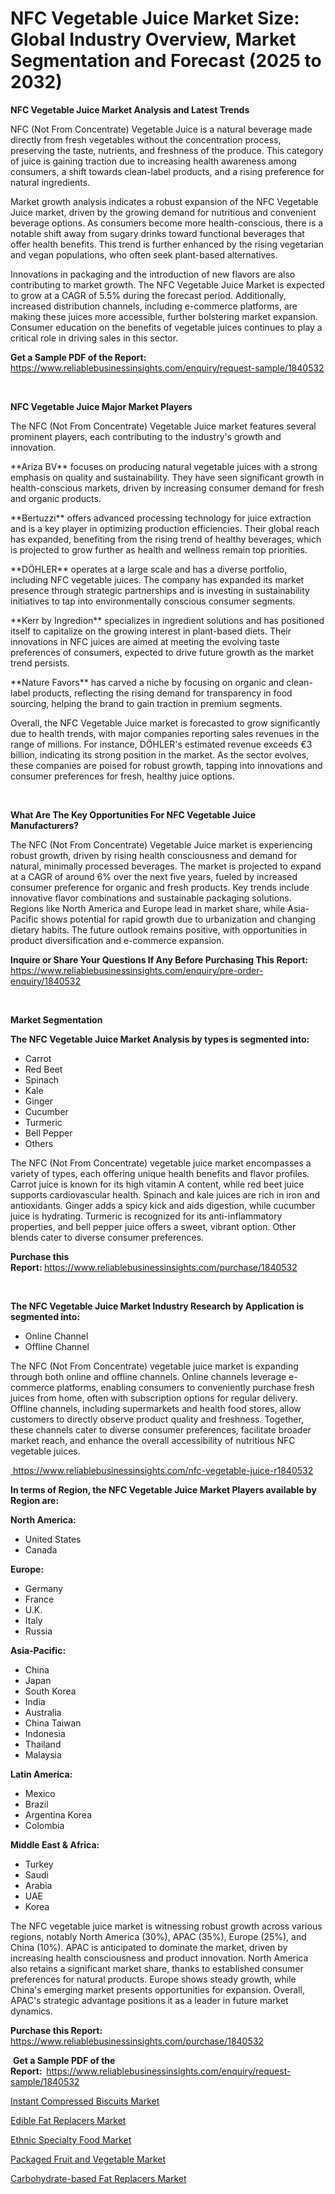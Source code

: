 <p><h1>NFC Vegetable Juice Market Size: Global Industry Overview, Market Segmentation and Forecast (2025 to 2032)</h1></p><p><strong>NFC Vegetable Juice Market Analysis and Latest Trends</strong></p>
<p><p>NFC (Not From Concentrate) Vegetable Juice is a natural beverage made directly from fresh vegetables without the concentration process, preserving the taste, nutrients, and freshness of the produce. This category of juice is gaining traction due to increasing health awareness among consumers, a shift towards clean-label products, and a rising preference for natural ingredients. </p><p>Market growth analysis indicates a robust expansion of the NFC Vegetable Juice market, driven by the growing demand for nutritious and convenient beverage options. As consumers become more health-conscious, there is a notable shift away from sugary drinks toward functional beverages that offer health benefits. This trend is further enhanced by the rising vegetarian and vegan populations, who often seek plant-based alternatives.</p><p>Innovations in packaging and the introduction of new flavors are also contributing to market growth. The NFC Vegetable Juice Market is expected to grow at a CAGR of 5.5% during the forecast period. Additionally, increased distribution channels, including e-commerce platforms, are making these juices more accessible, further bolstering market expansion. Consumer education on the benefits of vegetable juices continues to play a critical role in driving sales in this sector.</p></p>
<p><strong>Get a Sample PDF of the Report:&nbsp;</strong> <a href="https://www.reliablebusinessinsights.com/enquiry/request-sample/1840532?utm_campaign=96&utm_medium=2&utm_source=Github&utm_content=ia&utm_term=07042025&utm_id=nfc-vegetable-juice">https://www.reliablebusinessinsights.com/enquiry/request-sample/1840532</a></p>
<p>&nbsp;</p>
<p><strong>NFC Vegetable Juice Major Market Players</strong></p>
<p><p>The NFC (Not From Concentrate) Vegetable Juice market features several prominent players, each contributing to the industry's growth and innovation. </p><p>**Ariza BV** focuses on producing natural vegetable juices with a strong emphasis on quality and sustainability. They have seen significant growth in health-conscious markets, driven by increasing consumer demand for fresh and organic products. </p><p>**Bertuzzi** offers advanced processing technology for juice extraction and is a key player in optimizing production efficiencies. Their global reach has expanded, benefiting from the rising trend of healthy beverages, which is projected to grow further as health and wellness remain top priorities.</p><p>**DÖHLER** operates at a large scale and has a diverse portfolio, including NFC vegetable juices. The company has expanded its market presence through strategic partnerships and is investing in sustainability initiatives to tap into environmentally conscious consumer segments.</p><p>**Kerr by Ingredion** specializes in ingredient solutions and has positioned itself to capitalize on the growing interest in plant-based diets. Their innovations in NFC juices are aimed at meeting the evolving taste preferences of consumers, expected to drive future growth as the market trend persists.</p><p>**Nature Favors** has carved a niche by focusing on organic and clean-label products, reflecting the rising demand for transparency in food sourcing, helping the brand to gain traction in premium segments.</p><p>Overall, the NFC Vegetable Juice market is forecasted to grow significantly due to health trends, with major companies reporting sales revenues in the range of millions. For instance, DÖHLER's estimated revenue exceeds €3 billion, indicating its strong position in the market. As the sector evolves, these companies are poised for robust growth, tapping into innovations and consumer preferences for fresh, healthy juice options.</p></p>
<p>&nbsp;</p>
<p><strong>What Are The Key Opportunities For NFC Vegetable Juice Manufacturers?</strong></p>
<p><p>The NFC (Not From Concentrate) Vegetable Juice market is experiencing robust growth, driven by rising health consciousness and demand for natural, minimally processed beverages. The market is projected to expand at a CAGR of around 6% over the next five years, fueled by increased consumer preference for organic and fresh products. Key trends include innovative flavor combinations and sustainable packaging solutions. Regions like North America and Europe lead in market share, while Asia-Pacific shows potential for rapid growth due to urbanization and changing dietary habits. The future outlook remains positive, with opportunities in product diversification and e-commerce expansion.</p></p>
<p><strong>Inquire or Share Your Questions If Any Before Purchasing This Report:</strong> <a href="https://www.reliablebusinessinsights.com/enquiry/pre-order-enquiry/1840532?utm_campaign=96&utm_medium=2&utm_source=Github&utm_content=ia&utm_term=07042025&utm_id=nfc-vegetable-juice">https://www.reliablebusinessinsights.com/enquiry/pre-order-enquiry/1840532</a></p>
<p>&nbsp;</p>
<p><strong>Market Segmentation</strong></p>
<p><strong>The NFC Vegetable Juice Market Analysis by types is segmented into:</strong></p>
<p><ul><li>Carrot</li><li>Red Beet</li><li>Spinach</li><li>Kale</li><li>Ginger</li><li>Cucumber</li><li>Turmeric</li><li>Bell Pepper</li><li>Others</li></ul></p>
<p><p>The NFC (Not From Concentrate) vegetable juice market encompasses a variety of types, each offering unique health benefits and flavor profiles. Carrot juice is known for its high vitamin A content, while red beet juice supports cardiovascular health. Spinach and kale juices are rich in iron and antioxidants. Ginger adds a spicy kick and aids digestion, while cucumber juice is hydrating. Turmeric is recognized for its anti-inflammatory properties, and bell pepper juice offers a sweet, vibrant option. Other blends cater to diverse consumer preferences.</p></p>
<p><strong>Purchase this Report:&nbsp;</strong><a href="https://www.reliablebusinessinsights.com/purchase/1840532?utm_campaign=96&utm_medium=2&utm_source=Github&utm_content=ia&utm_term=07042025&utm_id=nfc-vegetable-juice">https://www.reliablebusinessinsights.com/purchase/1840532</a></p>
<p>&nbsp;</p>
<p><strong>The NFC Vegetable Juice Market Industry Research by Application is segmented into:</strong></p>
<p><ul><li>Online Channel</li><li>Offline Channel</li></ul></p>
<p><p>The NFC (Not From Concentrate) vegetable juice market is expanding through both online and offline channels. Online channels leverage e-commerce platforms, enabling consumers to conveniently purchase fresh juices from home, often with subscription options for regular delivery. Offline channels, including supermarkets and health food stores, allow customers to directly observe product quality and freshness. Together, these channels cater to diverse consumer preferences, facilitate broader market reach, and enhance the overall accessibility of nutritious NFC vegetable juices.</p></p>
<p><a href="https://www.reliablebusinessinsights.com/nfc-vegetable-juice-r1840532?utm_campaign=96&utm_medium=2&utm_source=Github&utm_content=ia&utm_term=07042025&utm_id=nfc-vegetable-juice">&nbsp;https://www.reliablebusinessinsights.com/nfc-vegetable-juice-r1840532</a></p>
<p><strong>In terms of Region, the NFC Vegetable Juice Market Players available by Region are:</strong></p>
<p>
    <p> <strong> North America: </strong>
        <ul>
            <li>United States</li>
            <li>Canada</li>
        </ul>
        </p> 
    <p> <strong> Europe: </strong>
        <ul>
            <li>Germany</li>
            <li>France</li>
            <li>U.K.</li>
            <li>Italy</li>
            <li>Russia</li>
        </ul>
        </p> 
    <p> <strong> Asia-Pacific: </strong>
        <ul>
            <li>China</li>
            <li>Japan</li>
            <li>South Korea</li>
            <li>India</li>
            <li>Australia</li>
            <li>China Taiwan</li>
            <li>Indonesia</li>
            <li>Thailand</li>
            <li>Malaysia</li>
        </ul>
        </p> 
    <p> <strong> Latin America: </strong>
        <ul>
            <li>Mexico</li>
            <li>Brazil</li>
            <li>Argentina Korea</li>
            <li>Colombia</li>
        </ul>
        </p> 
    <p> <strong> Middle East & Africa: </strong>
        <ul>
            <li>Turkey</li>
            <li>Saudi</li>
            <li>Arabia</li>
            <li>UAE</li>
            <li>Korea</li>
        </ul>
    </p>
    </p>
<p><p>The NFC vegetable juice market is witnessing robust growth across various regions, notably North America (30%), APAC (35%), Europe (25%), and China (10%). APAC is anticipated to dominate the market, driven by increasing health consciousness and product innovation. North America also retains a significant market share, thanks to established consumer preferences for natural products. Europe shows steady growth, while China's emerging market presents opportunities for expansion. Overall, APAC's strategic advantage positions it as a leader in future market dynamics.</p></p>
<p><strong>Purchase this Report: </strong><a href="https://www.reliablebusinessinsights.com/purchase/1840532?utm_campaign=96&utm_medium=2&utm_source=Github&utm_content=ia&utm_term=07042025&utm_id=nfc-vegetable-juice">https://www.reliablebusinessinsights.com/purchase/1840532</a></p>
<p>&nbsp;<strong>Get a Sample PDF of the Report:&nbsp;&nbsp;</strong><a href="https://www.reliablebusinessinsights.com/enquiry/request-sample/1840532?utm_campaign=96&utm_medium=2&utm_source=Github&utm_content=ia&utm_term=07042025&utm_id=nfc-vegetable-juice">https://www.reliablebusinessinsights.com/enquiry/request-sample/1840532</a></p>
<p><strong></strong></p>
<p><p><a href="https://github.com/gilerzelko7a/Market-Research-Report-List-1/blob/main/instant-compressed-biscuits-market.md?utm_campaign=96&utm_medium=2&utm_source=Github&utm_content=ia&utm_term=07042025&utm_id=nfc-vegetable-juice">Instant Compressed Biscuits Market</a></p><p><a href="https://github.com/saribuissawi/Market-Research-Report-List-1/blob/main/edible-fat-replacers-market.md?utm_campaign=96&utm_medium=2&utm_source=Github&utm_content=ia&utm_term=07042025&utm_id=nfc-vegetable-juice">Edible Fat Replacers Market</a></p><p><a href="https://github.com/sentoljinqiu/Market-Research-Report-List-1/blob/main/ethnic-specialty-food-market.md?utm_campaign=96&utm_medium=2&utm_source=Github&utm_content=ia&utm_term=07042025&utm_id=nfc-vegetable-juice">Ethnic Specialty Food Market</a></p><p><a href="https://github.com/kecixayaab/Market-Research-Report-List-1/blob/main/packaged-fruit-and-vegetable-market.md?utm_campaign=96&utm_medium=2&utm_source=Github&utm_content=ia&utm_term=07042025&utm_id=nfc-vegetable-juice">Packaged Fruit and Vegetable Market</a></p><p><a href="https://github.com/vandelmanize/Market-Research-Report-List-1/blob/main/carbohydrate-based-fat-replacers-market.md?utm_campaign=96&utm_medium=2&utm_source=Github&utm_content=ia&utm_term=07042025&utm_id=nfc-vegetable-juice">Carbohydrate-based Fat Replacers Market</a></p></p>